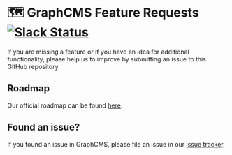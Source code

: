 # 🗺 GraphCMS Feature Requests [![Slack Status](https://slack.graphcms.com/badge.svg)](https://slack.graphcms.com)

If you are missing a feature or if you have an idea for additional functionality, please help us to improve by submitting an issue to this GitHub repository.

## Roadmap

Our official roadmap can be found [here](https://github.com/GraphCMS/Feature-Requests/projects/2). 

## Found an issue?

If you found an issue in GraphCMS, please file an issue in our [issue tracker](https://github.com/GraphCMS/issue-tracker).
